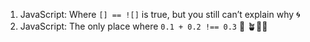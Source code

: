 1. JavaScript: Where `[] == ![]` is true, but you still can’t explain why 🌀
2. JavaScript: The only place where `0.1 + 0.2 !== 0.3` 🤯
🪴🌳🥂
